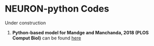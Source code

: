 # NEURON-python Codes
Under construction

1. **Python-based model for Mandge and Manchanda, 2018 (PLOS Comput Biol)** can be found [here](https://github.com/darshanmandge/DRGsomamodel/tree/master/pythonmodel)
